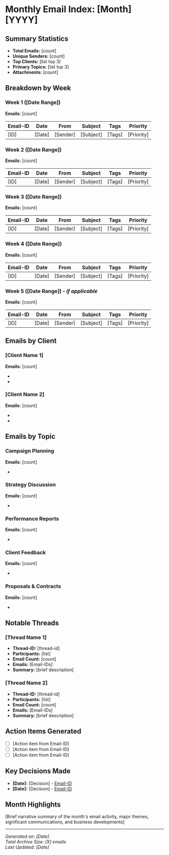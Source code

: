 # Monthly Email Index: [Month] [YYYY]

## Summary Statistics

- **Total Emails:** [count]
- **Unique Senders:** [count]
- **Top Clients:** [list top 3]
- **Primary Topics:** [list top 3]
- **Attachments:** [count]

## Breakdown by Week

### Week 1 ([Date Range])
**Emails:** [count]

| Email-ID | Date | From | Subject | Tags | Priority |
|----------|------|------|---------|------|----------|
| [ID] | [Date] | [Sender] | [Subject] | [Tags] | [Priority] |

### Week 2 ([Date Range])
**Emails:** [count]

| Email-ID | Date | From | Subject | Tags | Priority |
|----------|------|------|---------|------|----------|
| [ID] | [Date] | [Sender] | [Subject] | [Tags] | [Priority] |

### Week 3 ([Date Range])
**Emails:** [count]

| Email-ID | Date | From | Subject | Tags | Priority |
|----------|------|------|---------|------|----------|
| [ID] | [Date] | [Sender] | [Subject] | [Tags] | [Priority] |

### Week 4 ([Date Range])
**Emails:** [count]

| Email-ID | Date | From | Subject | Tags | Priority |
|----------|------|------|---------|------|----------|
| [ID] | [Date] | [Sender] | [Subject] | [Tags] | [Priority] |

### Week 5 ([Date Range]) - *if applicable*
**Emails:** [count]

| Email-ID | Date | From | Subject | Tags | Priority |
|----------|------|------|---------|------|----------|
| [ID] | [Date] | [Sender] | [Subject] | [Tags] | [Priority] |

## Emails by Client

### [Client Name 1]
**Emails:** [count]
- [Email-ID]: [Subject]
- [Email-ID]: [Subject]

### [Client Name 2]
**Emails:** [count]
- [Email-ID]: [Subject]
- [Email-ID]: [Subject]

## Emails by Topic

### Campaign Planning
**Emails:** [count]
- [Email-ID]: [Subject]

### Strategy Discussion
**Emails:** [count]
- [Email-ID]: [Subject]

### Performance Reports
**Emails:** [count]
- [Email-ID]: [Subject]

### Client Feedback
**Emails:** [count]
- [Email-ID]: [Subject]

### Proposals & Contracts
**Emails:** [count]
- [Email-ID]: [Subject]

## Notable Threads

### [Thread Name 1]
- **Thread-ID:** [thread-id]
- **Participants:** [list]
- **Email Count:** [count]
- **Emails:** [Email-IDs]
- **Summary:** [brief description]

### [Thread Name 2]
- **Thread-ID:** [thread-id]
- **Participants:** [list]
- **Email Count:** [count]
- **Emails:** [Email-IDs]
- **Summary:** [brief description]

## Action Items Generated

- [ ] [Action item from Email-ID]
- [ ] [Action item from Email-ID]
- [ ] [Action item from Email-ID]

## Key Decisions Made

- **[Date]:** [Decision] - [Email-ID]
- **[Date]:** [Decision] - [Email-ID]

## Month Highlights

[Brief narrative summary of the month's email activity, major themes, significant communications, and business developments]

---

*Generated on: [Date]*  
*Total Archive Size: [X] emails*  
*Last Updated: [Date]*
